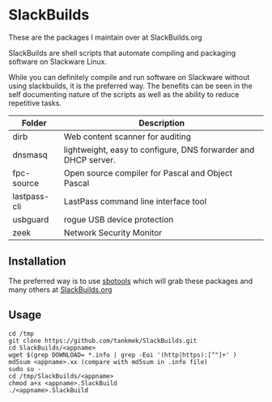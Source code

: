 # SlackBuilds

These are the packages I maintain over at SlackBuilds.org

SlackBuilds are shell scripts that automate compiling and packaging software on Slackware Linux. 

While you can definitely compile and run software on Slackware without using slackbuilds, it
is the preferred way. The benefits can be seen in the self documenting nature of the scripts
as well as the ability to reduce repetitive tasks.


| Folder | Description |
| --- | --- |
| dirb | Web content scanner for auditing |
| dnsmasq | lightweight, easy to configure, DNS forwarder and DHCP server. |
| fpc-source | Open source compiler for Pascal and Object Pascal |
| lastpass-cli | LastPass command line interface tool |
| usbguard | rogue USB device protection |
| zeek | Network Security Monitor |


## Installation
The preferred way is to use [sbotools](https://pink-mist.github.io/sbotools/) which will grab these packages and many others at [SlackBuilds.org](https://www.slackbuilds.org)

## Usage
```
cd /tmp
git clone https://github.com/tankmek/SlackBuilds.git
cd SlackBuilds/<appname>
wget $(grep DOWNLOAD= *.info | grep -Eoi '(http|https):[^"]+' )
md5sum <appname>.xx (compare with md5sum in .info file)
sudo su -
cd /tmp/SlackBuilds/<appname>
chmod a+x <appname>.SlackBuild
./<appname>.SlackBuild
```
